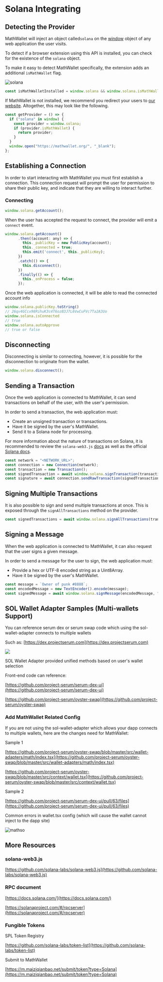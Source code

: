 # Solana Integrating

## Detecting the Provider

MathWallet will inject an object called`solana` on the [window](https://developer.mozilla.org/en-US/docs/Web/API/Window) object of any web application the user visits.

To detect if a browser extension using this API is installed, you can check for the existence of the `solana` object.

To make it easy to detect MathWallet specifically, the extension adds an additional `isMathWallet` flag.

![solana](http://qiniu.eth.fm/2021-07-28-solana.png)

```javascript
const isMathWalletInstalled = window.solana && window.solana.isMathWallet
```

If MathWallet is not installed, we recommend you redirect your users to [our website](https://mathwallet.org/). Altogether, this may look like the following.

```javascript
const getProvider = () => {
  if ("solana" in window) {
    const provider = window.solana;
    if (provider.isMathWallet) {
      return provider;
    }
  }
  window.open("https://mathwallet.org/", "_blank");
};
```

## Establishing a Connection

In order to start interacting with MathWallet you must first establish a connection. This connection request will prompt the user for permission to share their public key, and indicate that they are willing to interact further.

### Connecting

```javascript
window.solana.getAccount();
```

When the user has accepted the request to connect, the provider will emit a `connect` event.

```javascript
window.solana.getAccount()
      .then((account: any) => {
        this._publicKey = new PublicKey(account);
        this._connected = true;
        this.emit('connect', this._publicKey);
      })
      .catch(() => {
        this.disconnect();
      })
      .finally(() => {
        this._onProcess = false;
      });
```

Once the web application is connected, it will be able to read the connected account info

```javascript
window.solana.publicKey.toString()
// 26qv4GCcx98RihuK3c4T6ozB3J7L6VwCuFVc7Ta2A3Uo 
window.solana.isConnected
// true
window.solana.autoApprove
// true or false
```

## Disconnecting

Disconnecting is similar to connecting, however, it is possible for the disconnection to originate from the wallet.

```javascript
window.solana.disconnect();
```

## Sending a Transaction

Once the web application is connected to MathWallet, it can send transactions on behalf of the user, with the user's permission.

In order to send a transaction, the web application must:

* Create an unsigned transaction or transactions.
* Have it be signed by the user's MathWallet.
* Send it to a Solana node for processing.

For more information about the nature of transactions on Solana, it is recommended to review the `solana-web3.js` [docs](https://solana-labs.github.io/solana-web3.js/class/src/transaction.js~Transaction.html) as well as the official [Solana docs](https://docs.solana.com/developing/programming-model/transactions).

```javascript
const network = "<NETWORK_URL>";
const connection = new Connection(network);
const transaction = new Transaction();
const signedTransaction = await window.solana.signTransaction(transaction);
const signature = await connection.sendRawTransaction(signedTransaction.serialize());
```

## Signing Multiple Transactions

It is also possible to sign and send multiple transactions at once. This is exposed through the `signAllTransactions` method on the provider.

```javascript
const signedTransactions = await window.solana.signAllTransactions(transactions);
```

## Signing a Message

When the web application is connected to MathWallet, it can also request that the user signs a given message. 

In order to send a message for the user to sign, the web application must: 

* Provide a hex or UTF-8 encoded string as a Uint8Array.
* Have it be signed by the user's MathWallet.

```javascript
const message = `Owner of punk #8888`;
const encodedMessage = new TextEncoder().encode(message);
const signedMessage = await window.solana.signMessage(encodedMessage, "utf8");
```


## SOL Wallet Adapter Samples (Multi-wallets Support)

You can reference serum dex or serum swap code which using the sol-wallet-adapter connects to multiple wallets

Such as: [https://dex.projectserum.com](https://dex.projectserum.com)

![](http://qiniu.eth.fm/2021-09-13-multiwallet.png)

SOL Wallet Adapter provided unified methods based on user's wallet selection

Front-end code can reference:

[https://github.com/project-serum/serum-dex-ui](https://github.com/project-serum/serum-dex-ui)

[https://github.com/project-serum/oyster-swap](https://github.com/project-serum/oyster-swap)

### Add MathWallet Related Config

If you are not using the sol-wallet-adapter which allows your dapp connects to multiple wallets, here are the changes need for MathWallet:

Sample 1

[https://github.com/project-serum/oyster-swap/blob/master/src/wallet-adapters/math/index.tsx](https://github.com/project-serum/oyster-swap/blob/master/src/wallet-adapters/math/index.tsx)

[https://github.com/project-serum/oyster-swap/blob/master/src/context/wallet.tsx](https://github.com/project-serum/oyster-swap/blob/master/src/context/wallet.tsx)

Sample 2

[https://github.com/project-serum/serum-dex-ui/pull/63/files](https://github.com/project-serum/serum-dex-ui/pull/63/files)

Common errors in wallet.tsx config (which will cause the wallet cannot inject to the dapp site)

![mathso](http://qiniu.eth.fm/2021-09-01-mathsol2.jpg)

## More Resources

### solana-web3.js

[https://github.com/solana-labs/solana-web3.js](https://github.com/solana-labs/solana-web3.js)

### RPC document

[https://docs.solana.com/](https://docs.solana.com/)

[https://solanaproject.com/#/rpcserver](https://solanaproject.com/#/rpcserver)

### Fungible Tokens

SPL Token Registry

[https://github.com/solana-labs/token-list](https://github.com/solana-labs/token-list)

Submit to MathWallet

[https://m.maiziqianbao.net/submit/token?type=Solana](https://m.maiziqianbao.net/submit/token?type=Solana)


